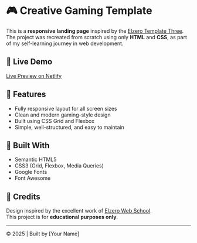 # 🎮 Creative Gaming Template

This is a **responsive landing page** inspired by the [Elzero Template Three](https://elzerowebschool.github.io/HTML_And_CSS_Template_Three/).  
The project was recreated from scratch using only **HTML** and **CSS**, as part of my self-learning journey in web development.

## 🚀 Live Demo

[Live Preview on Netlify](https://gaming-studio-10.netlify.app/)

## 📌 Features

- Fully responsive layout for all screen sizes
- Clean and modern gaming-style design
- Built using CSS Grid and Flexbox
- Simple, well-structured, and easy to maintain

## 🔧 Built With

- Semantic HTML5
- CSS3 (Grid, Flexbox, Media Queries)
- Google Fonts
- Font Awesome

## 📝 Credits

Design inspired by the excellent work of [Elzero Web School](https://elzerowebschool.github.io/HTML_And_CSS_Template_Three/).  
This project is for **educational purposes only**.

---

© 2025 | Built by [Your Name]

